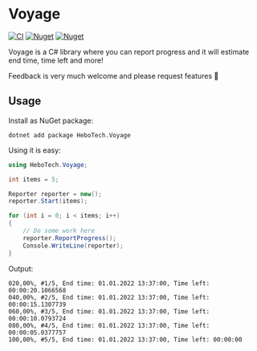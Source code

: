 # Voyage
[![CI](https://github.com/hbjorgo/Voyage/workflows/CI/badge.svg)](https://github.com/hbjorgo/Voyage)
[![Nuget](https://img.shields.io/nuget/v/hebotech.Voyage)](https://www.nuget.org/packages/HeboTech.Voyage)
[![Nuget](https://img.shields.io/nuget/dt/HeboTech.Voyage)](https://www.nuget.org/packages/HeboTech.Voyage)

Voyage is a C# library where you can report progress and it will estimate end time, time left and more!

Feedback is very much welcome and please request features 🙂

## Usage
Install as NuGet package:
```shell
dotnet add package HeboTech.Voyage
```

Using it is easy:
```csharp
using HeboTech.Voyage;

int items = 5;

Reporter reporter = new();
reporter.Start(items);

for (int i = 0; i < items; i++)
{
    // Do some work here
    reporter.ReportProgress();
    Console.WriteLine(reporter);
}
```
Output:
```
020,00%, #1/5, End time: 01.01.2022 13:37:00, Time left: 00:00:20.1066568
040,00%, #2/5, End time: 01.01.2022 13:37:00, Time left: 00:00:15.1307739
060,00%, #3/5, End time: 01.01.2022 13:37:00, Time left: 00:00:10.0793724
080,00%, #4/5, End time: 01.01.2022 13:37:00, Time left: 00:00:05.0377757
100,00%, #5/5, End time: 01.01.2022 13:37:00, Time left: 00:00:00
```
